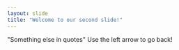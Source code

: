 ```yaml
---
layout: slide
title: "Welcome to our second slide!"
---
```

"Something else in quotes"
Use the left arrow to go back!
